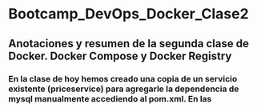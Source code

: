 # Bootcamp_DevOps_Docker_Clase2
## Anotaciones y resumen de la segunda clase de Docker. Docker Compose y Docker Registry

### En la clase de hoy hemos creado una copia de un servicio existente (priceservice) para agregarle la dependencia de mysql manualmente accediendo al pom.xml. En las 
